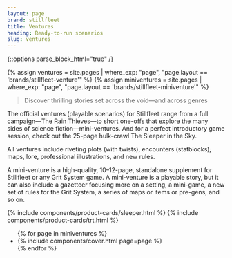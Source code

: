 ```yaml
---
layout: page
brand: stillfleet
title: Ventures
heading: Ready-to-run scenarios
slug: ventures
---
```


{::options parse_block_html="true" /}

{% assign ventures = site.pages | where_exp: "page", "page.layout == 'brands/stillfleet-venture'" %}
{% assign miniventures = site.pages | where_exp: "page", "page.layout == 'brands/stillfleet-miniventure'" %}

> Discover thrilling stories set across the void—and across genres

The official ventures (playable scenarios) for Stillfleet range from a full campaign—The Rain Thieves—to short one-offs that explore the many sides of science fiction—mini-ventures. And for a perfect introductory game session, check out the 25-page hulk-crawl The Sleeper in the Sky.

All ventures include riveting plots (with twists), encounters (statblocks), maps, lore, professional illustrations, and new rules.

A mini-venture is a high-quality, 10–12-page, standalone supplement for Stillfleet or any Grit System game. A mini-venture is a playable story, but it can also include a gazetteer focusing more on a setting, a mini-game, a new set of rules for the Grit System, a series of maps or items or pre-gens, and so on.

<section class="product-cards">
{% include components/product-cards/sleeper.html %}
{% include components/product-cards/trt.html %}
</section>

<ul id="ventures" class="covers">
  {% for page in miniventures %}
    <li>{% include components/cover.html page=page %}</li>
  {% endfor %}
</ul>